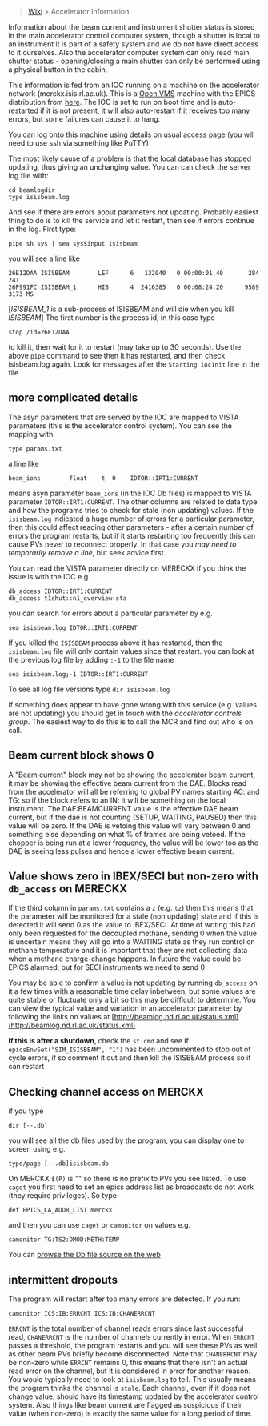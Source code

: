 > [Wiki](Home) > Accelerator Information

Information about the beam current and instrument shutter status is stored in the main accelerator control computer system, though a shutter is local to an instrument it is part of a safety system and we do not have direct access to it ourselves. Also the accelerator computer system can only read main shutter status - opening/closing a main shutter can only be performed using a physical button in the cabin. 

This information is fed from an IOC running on a machine on the accelerator network (merckx.isis.rl.ac.uk). This is a [Open VMS](https://en.wikipedia.org/wiki/OpenVMS) machine with the EPICS distribution from [here](https://github.com/FreddieAkeroyd/EPICS-VMS). The IOC is set to run on boot time and is auto-restarted if it is not present, it will also auto-restart if it receives too many errors, but some failures can cause it to hang.

You can log onto this machine using details on usual access page (you will need to use ssh via something like PuTTY)

The most likely cause of a problem is that the local database has stopped updating, thus giving an unchanging value. You can can check the server log file with: 
```
cd beamlogdir
type isisbeam.log
```
And see if there are errors about parameters not updating. Probably easiest thing to do is to kill the service and let it restart, then see if errors continue in the log. First type:
```
pipe sh sys | sea sys$input isisbeam
```
you will see a line like
```
26E12DAA ISISBEAM        LEF      6   132040   0 00:00:01.40       284    241
26F991FC ISISBEAM_1      HIB      4  2416385   0 00:08:24.20      9589   3173 MS
```
[_ISISBEAM_1_ is a sub-process of ISISBEAM and will die when you kill _ISISBEAM_]
The first number is the process id, in this case type
```
stop /id=26E12DAA
```
to kill it, then wait for it to restart (may take up to 30 seconds). Use the above `pipe` command to see then it has restarted, and then check isisbeam.log again. Look for messages after the `Starting iocInit` line in the file  

## more complicated details

The asyn parameters that are served by the IOC are mapped to VISTA parameters (this is the accelerator control system). You can see the mapping with:  
```
type params.txt
```
a line like
```
beam_ions        float    t  0    IDTOR::IRT1:CURRENT
```
means asyn parameter `beam_ions` (in the IOC Db files) is mapped to VISTA parameter `IDTOR::IRT1:CURRENT`. The other columns are related to data type and how the programs tries to check for stale (non updating) values. If the `isisbeam.log` indicated a huge number of errors for a particular parameter, then this could affect reading other parameters - after a certain number of errors the program restarts, but if it starts restarting too frequently this can cause PVs never to reconnect properly. In that case you _may need to temporarily remove a line_, but seek advice first. 

You can read the VISTA parameter directly on MERECKX if you think the issue is with the IOC e.g.
```
db_access IDTOR::IRT1:CURRENT
db_access t1shut::n1_overview:sta
```
you can search for errors about a particular parameter by e.g.
```
sea isisbeam.log IDTOR::IRT1:CURRENT
```
If you killed the `ISISBEAM` process above it has restarted, then the `isisbeam.log` file will only contain values since that restart. you can look at the previous log file by adding `;-1` to the file name
```
sea isisbeam.log;-1 IDTOR::IRT1:CURRENT
```
To see all log file versions type `dir isisbeam.log`

If something does appear to have gone wrong with this service (e.g. values are not updating) you should get in touch with the _accelerator controls group_. The easiest way to do this is to call the MCR and find out who is on call.

## Beam current block shows 0

A "Beam current" block may not be showing the accelerator beam current, it may be showing the effective beam current from the DAE. Blocks read from the accelerator will all be referring to global PV names starting AC: and TG: so if the block refers to an IN: it will be something on the local instrument. The DAE:BEAMCURRENT value is the effective DAE beam current, but if the dae is not counting (SETUP, WAITING, PAUSED) then this value will be zero. If the DAE is vetoing this value will vary between 0 and something else depending on what % of frames are being vetoed. If the chopper is being run at a lower frequency, the value will be lower too as the DAE is seeing less pulses and hence a lower effective beam current.    

## Value shows zero in IBEX/SECI but non-zero with `db_access` on MERECKX

If the third column in `params.txt` contains a `z` (e.g. `tz`) then this means that the parameter will be monitored for a stale (non updating) state and if this is detected it will send 0 as the value to IBEX/SECI. At time of writing this had only been requested for the decoupled methane, sending 0 when the value is uncertain means they will go into a WAITING state as they run control on methane temperature and it is important that they are not collecting data when a methane charge-change happens. In future the value could be EPICS alarmed, but for SECI instruments we need to send 0

You may be able to confirm a value is not updating by running `db_access` on it a few times with a reasonable time delay inbetween, but some values are quite stable or fluctuate only a bit so this may be difficult to determine. You can view the typical value and variation in an accelerator parameter by following the links on values at [http://beamlog.nd.rl.ac.uk/status.xml](http://beamlog.nd.rl.ac.uk/status.xml) 

**If this is after a shutdown**, check the `st.cmd` and see if `epicsEnvSet("SIM_ISISBEAM", "1")` has been uncommented to stop out of cycle errors, if so comment it out and then kill the ISISBEAM process so it can restart

## Checking channel access on MERCKX
if you type
```
dir [--.db]
```
you will see all the db files used by the program, you can display one to screen using e.g.
```
type/page [--.db]isisbeam.db
```
On MERCKX `$(P)` is "" so there is no prefix to PVs you see listed. To use `caget` you first need to set an epics address list as broadcasts do not work (they require privileges). So type
```
def EPICS_CA_ADDR_LIST merckx
```
and then you can use `caget` or `camonitor` on values e.g.
```
camonitor TG:TS2:DMOD:METH:TEMP
```
You can [browse the Db file source on the web](https://github.com/FreddieAkeroyd/EPICS-VMS/tree/master/ioc/ISISBEAM/isisbeamApp/Db)
  
## intermittent dropouts

The program will restart after too many errors are detected. If you run:
```
camonitor ICS:IB:ERRCNT ICS:IB:CHANERRCNT
```
`ERRCNT` is the total number of channel reads errors since last successful read, `CHANERRCNT` is the number of channels currently in error. When `ERRCNT` passes a threshold, the program restarts and you will see these PVs as well as other beam PVs briefly become disconnected. Note that `CHANERRCNT` may be non-zero while `ERRCNT` remains 0, this means that there isn't an actual read error on the channel, but it is considered in error for another reason. You would typically need to look at `isisbeam.log` to tell. This usually means the program thinks the channel is `stale`. Each channel, even if it does not change value, should have its timestamp updated by the accelerator control system. Also things like beam current are flagged as suspicious if their value (when non-zero) is exactly the same value for a long period of time.       



